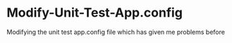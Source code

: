 # Modify-Unit-Test-App.config
Modifying the unit test app.config file which has given me problems before
